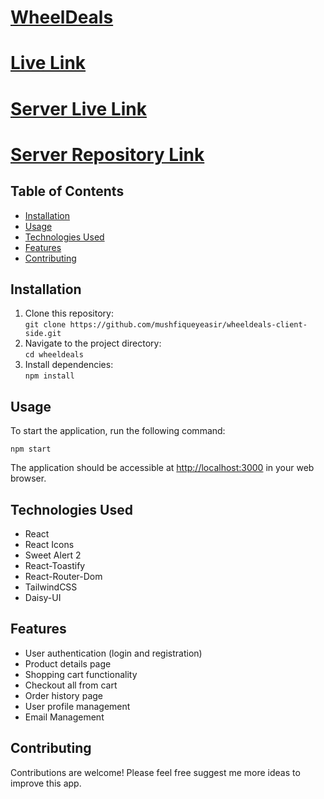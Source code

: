 <!DOCTYPE html>
<html>

  <body>
    <a href="https://wheeldeals.netlify.app/"><h1>WheelDeals</h1> </a>
    <h1><a href="https://wheeldeals.netlify.app/">Live Link</a></h1>
     <h1><a href="https://wheeldeals-server-side.vercel.app/">Server Live Link</a></h1>
       <h1><a href="https://github.com/mushfiqueyeasir/wheeldeals-server-side">Server Repository Link</a></h1>
    <h2>Table of Contents</h2>
    <ul>
      <li><a href="#installation">Installation</a></li>
      <li><a href="#usage">Usage</a></li>
      <li><a href="#technologies-used">Technologies Used</a></li>
      <li><a href="#features">Features</a></li>
      <li><a href="#contributing">Contributing</a></li>
    </ul>
    <h2 id="installation">Installation</h2>
    <ol>
      <li>Clone this repository:<br>
        <code>git clone https://github.com/mushfiqueyeasir/wheeldeals-client-side.git</code></li>
      <li>Navigate to the project directory:<br>
        <code>cd wheeldeals</code></li>
      <li>Install dependencies:<br>
        <code>npm install</code></li>
    </ol>
    <h2 id="usage">Usage</h2>
    <p>To start the application, run the following command:</p>
    <code>npm start</code>
    <p>The application should be accessible at <a href="http://localhost:3000">http://localhost:3000</a> in your web browser.</p>
    <h2 id="technologies-used">Technologies Used</h2>
    <ul>
      <li>React</li>
      <li>React Icons</li>
      <li>Sweet Alert 2</li>
      <li>React-Toastify</li>
      <li>React-Router-Dom</li>
      <li>TailwindCSS</li>
      <li>Daisy-UI</li>
    </ul>
    <h2 id="features">Features</h2>
    <ul>
      <li>User authentication (login and registration)</li>
      <li>Product details page</li>
      <li>Shopping cart functionality</li>
      <li>Checkout all from cart</li>
      <li>Order history page</li>
      <li>User profile management</li>
      <li>Email Management</li>
    </ul>
    <h2 id="contributing">Contributing</h2>
    <p>Contributions are welcome! Please feel free suggest me more ideas to improve this app.</p>
    
  </body>
</html>

